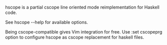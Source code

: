 hscope is a partial cscope line oriented mode reimplementation for Haskell code.

See hscope --help for available options.

Being cscope-compatible gives Vim integration for free. Use :set cscopeprg option
to configure hscope as cscope replacement for haskell files.
